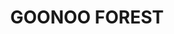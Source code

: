 ---
lastmod: '2025-04-06T06:05:20+00:00'
latitude: -32.01447034
layout: suburb
longitude: 148.8770885
postcode: '2830'
state: NSW
title: GOONOO FOREST
url: /nsw/goonoo-forest/
---
